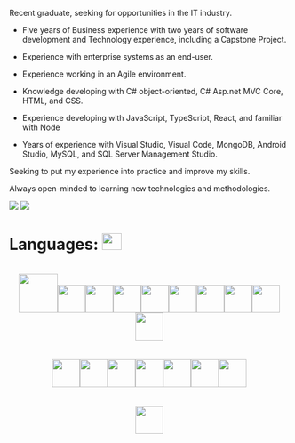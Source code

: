 
<link rel="stylesheet" href="https://cdn.jsdelivr.net/gh/devicons/devicon@v2.15.1/devicon.min.css">

Recent graduate, seeking for opportunities in the IT industry. 

- Five years of Business experience with two years of software development and Technology experience, including a Capstone Project.

- Experience with enterprise systems as an end-user.

- Experience working in an Agile environment.

- Knowledge developing with C# object-oriented, C# Asp.net MVC Core, HTML, and CSS.

- Experience developing with JavaScript, TypeScript, React, and familiar with Node

- Years of experience with Visual Studio, Visual Code, MongoDB, Android Studio, MySQL, and SQL Server Management Studio.

Seeking to put my experience into practice and improve my skills.

Always open-minded to learning new technologies and methodologies.

<img src="https://github-readme-stats.vercel.app/api/top-langs?username=robysondepaula&&layout=compact"/>

<img src="https://github-readme-streak-stats.herokuapp.com/?user=robysondepaula"/>


# Languages: <img src="https://media.giphy.com/media/fvT2uzkzsSWmmkvl5g/giphy.gif" height=30 width="35px">

<div style="display: inline_block;" align="center"><br>
<img height=70 src="https://cdn.jsdelivr.net/gh/devicons/devicon/icons/html5/html5-original-wordmark.svg" /><img height=50 src="https://cdn.jsdelivr.net/gh/devicons/devicon/icons/css3/css3-original.svg" /><img height=50 src="https://cdn.jsdelivr.net/gh/devicons/devicon/icons/bootstrap/bootstrap-original-wordmark.svg" /><img height=50 src="https://cdn.jsdelivr.net/gh/devicons/devicon/icons/javascript/javascript-original.svg" /><img height =50 src="https://cdn.jsdelivr.net/gh/devicons/devicon/icons/react/react-original-wordmark.svg" /><img height=50 src="https://cdn.jsdelivr.net/gh/devicons/devicon/icons/angularjs/angularjs-original-wordmark.svg" /><img height=50 src="https://cdn.jsdelivr.net/gh/devicons/devicon/icons/typescript/typescript-original.svg" /><img height=50 src="https://cdn.jsdelivr.net/gh/devicons/devicon/icons/csharp/csharp-original.svg" /><img height=50 src="https://cdn.jsdelivr.net/gh/devicons/devicon/icons/dotnetcore/dotnetcore-original.svg" /><img height=50 src="https://cdn.jsdelivr.net/gh/devicons/devicon/icons/dot-net/dot-net-plain-wordmark.svg" />
</div>     
<br>
          
  

<div style="display: inline_block;" align="center"><br>      
<img height=50 src="https://cdn.jsdelivr.net/gh/devicons/devicon/icons/github/github-original.svg"/><img height=50 src="https://cdn.jsdelivr.net/gh/devicons/devicon/icons/bitbucket/bitbucket-original-wordmark.svg" /><img height=50 src="https://cdn.jsdelivr.net/gh/devicons/devicon/icons/mysql/mysql-plain-wordmark.svg" /><img height=50 src="https://cdn.jsdelivr.net/gh/devicons/devicon/icons/mongodb/mongodb-plain-wordmark.svg" /><img height=50 src="https://cdn.jsdelivr.net/gh/devicons/devicon/icons/visualstudio/visualstudio-plain-wordmark.svg" /><img height=50 src="https://cdn.jsdelivr.net/gh/devicons/devicon/icons/vscode/vscode-original-wordmark.svg" /><img height=50 src="https://cdn.jsdelivr.net/gh/devicons/devicon/icons/selenium/selenium-original.svg" />
</div>
<br><br>


<div align="center"> 
<a href="https://www.linkedin.com/in/robysondepaula/">
    <img height="50" src="https://cdn2.iconfinder.com/data/icons/social-icon-3/512/social_style_3_in-306.png"/>
</a>
</div>
